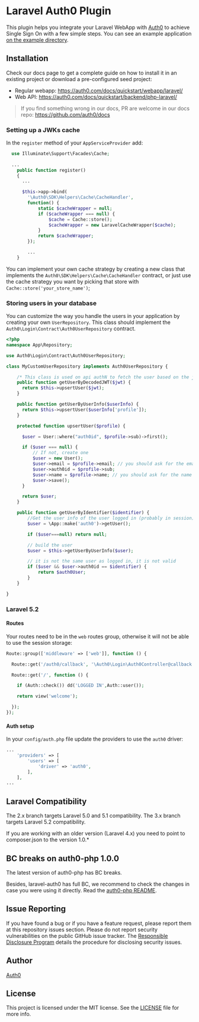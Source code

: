 # Laravel Auth0 Plugin
This plugin helps you integrate your Laravel WebApp with [Auth0](https://auth0.com/) to achieve Single Sign On with a few simple steps. You can see an example application [on the example directory](https://github.com/auth0/laravel-auth0/tree/master/examples/laravel-api).

## Installation

Check our docs page to get a complete guide on how to install it in an existing project or download a pre-configured seed project:

* Regular webapp: https://auth0.com/docs/quickstart/webapp/laravel/
* Web API: https://auth0.com/docs/quickstart/backend/php-laravel/

> If you find something wrong in our docs, PR are welcome in our docs repo: https://github.com/auth0/docs

### Setting up a JWKs cache

In the `register` method of your `AppServiceProvider` add:

```php
  use Illuminate\Support\Facades\Cache;
  
  ...
    public function register()
    {
      ...

      $this->app->bind(
        '\Auth0\SDK\Helpers\Cache\CacheHandler',
        function() {
            static $cacheWrapper = null; 
            if ($cacheWrapper === null) {
                $cache = Cache::store();
                $cacheWrapper = new LaravelCacheWrapper($cache);
            }
            return $cacheWrapper;
        });

        ...
    }
```

You can implement your own cache strategy by creating a new class that implements the `Auth0\SDK\Helpers\Cache\CacheHandler` contract, or just use the cache strategy you want by picking that store with `Cache::store('your_store_name')`;

### Storing users in your database

You can customize the way you handle the users in your application by creating your own `UserRepository`. This class should implement the `Auth0\Login\Contract\Auth0UserRepository` contract.

```php
<?php 
namespace App\Repository;

use Auth0\Login\Contract\Auth0UserRepository;

class MyCustomUserRepository implements Auth0UserRepository {

    /* This class is used on api authN to fetch the user based on the jwt.*/
    public function getUserByDecodedJWT($jwt) {
      return $this->upsertUser($jwt);
    }

    public function getUserByUserInfo($userInfo) {
      return $this->upsertUser($userInfo['profile']);
    }

    protected function upsertUser($profile) {

      $user = User::where("auth0id", $profile->sub)->first();

      if ($user === null) {
          // If not, create one
          $user = new User();
          $user->email = $profile->email; // you should ask for the email scope
          $user->auth0id = $profile->sub;
          $user->name = $profile->name; // you should ask for the name scope
          $user->save();
      }

      return $user;
    }

    public function getUserByIdentifier($identifier) {
        //Get the user info of the user logged in (probably in session)
        $user = \App::make('auth0')->getUser();

        if ($user===null) return null;

        // build the user
        $user = $this->getUserByUserInfo($user);

        // it is not the same user as logged in, it is not valid
        if ($user && $user->auth0id == $identifier) {
            return $auth0User;
        }
    }

}
```

### Laravel 5.2

#### Routes
Your routes need to be in the `web` routes group, otherwise it will not be able to use the session storage:

```php
Route::group(['middleware' => ['web']], function () {

  Route::get('/auth0/callback', '\Auth0\Login\Auth0Controller@callback');

  Route::get('/', function () {

    if (Auth::check()) dd('LOGGED IN',Auth::user());

    return view('welcome');

  });
});
```

#### Auth setup

In your `config/auth.php` file update the providers to use the `auth0` driver:

```php
...
    'providers' => [
        'users' => [
            'driver' => 'auth0',
        ],
    ],
...
```

## Laravel Compatibility

The 2.x branch targets Laravel 5.0 and 5.1 compatibility.
The 3.x branch targets Laravel 5.2 compatibility.

If you are working with an older version (Laravel 4.x) you need to point to composer.json to the version 1.0.*

## BC breaks on auth0-php 1.0.0

The latest version of auth0-php has BC breaks.

Besides, laravel-auth0 has full BC, we recommend to check the changes in case you were using it directly. Read the [auth0-php README](https://github.com/auth0/Auth0-PHP).

## Issue Reporting

If you have found a bug or if you have a feature request, please report them at this repository issues section. Please do not report security vulnerabilities on the public GitHub issue tracker. The [Responsible Disclosure Program](https://auth0.com/whitehat) details the procedure for disclosing security issues.

## Author

[Auth0](auth0.com)

## License

This project is licensed under the MIT license. See the [LICENSE](LICENSE.txt) file for more info.
